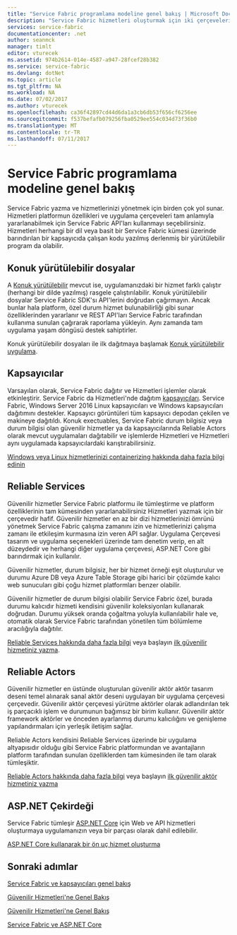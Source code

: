 ```yaml
---
title: "Service Fabric programlama modeline genel bakış | Microsoft Docs"
description: "Service Fabric hizmetleri oluşturmak için iki çerçeveleri sunar: aktör çerçevesi ve Hizmetleri çerçevesi. Bunlar ayrı dengelemeler Basitlik ve denetim sağlar."
services: service-fabric
documentationcenter: .net
author: seanmck
manager: timlt
editor: vturecek
ms.assetid: 974b2614-014e-4587-a947-28fcef28b382
ms.service: service-fabric
ms.devlang: dotNet
ms.topic: article
ms.tgt_pltfrm: NA
ms.workload: NA
ms.date: 07/02/2017
ms.author: vturecek
ms.openlocfilehash: ca36f42897cd44d6da1a3cb6db53f656cf6256ee
ms.sourcegitcommit: f537befafb079256fba0529ee554c034d73f36b0
ms.translationtype: MT
ms.contentlocale: tr-TR
ms.lasthandoff: 07/11/2017
---
```

# <a name="service-fabric-programming-model-overview"></a>Service Fabric programlama modeline genel bakış
Service Fabric yazma ve hizmetlerinizi yönetmek için birden çok yol sunar. Hizmetleri platformun özellikleri ve uygulama çerçeveleri tam anlamıyla yararlanabilmek için Service Fabric API'ları kullanmayı seçebilirsiniz. Hizmetleri herhangi bir dil veya basit bir Service Fabric kümesi üzerinde barındırılan bir kapsayıcıda çalışan kodu yazılmış derlenmiş bir yürütülebilir program da olabilir.

## <a name="guest-executables"></a>Konuk yürütülebilir dosyalar
A [Konuk yürütülebilir](service-fabric-deploy-existing-app.md) mevcut ise, uygulamanızdaki bir hizmet farklı çalıştır (herhangi bir dilde yazılmış) rasgele çalıştırılabilir. Konuk yürütülebilir dosyalar Service Fabric SDK'sı API'lerini doğrudan çağırmayın. Ancak bunlar hala platform, özel durum hizmet bulunabilirliği gibi sunar özelliklerinden yararlanır ve REST API'ları Service Fabric tarafından kullanıma sunulan çağırarak raporlama yükleyin. Aynı zamanda tam uygulama yaşam döngüsü destek sahiptirler.

Konuk yürütülebilir dosyaları ile ilk dağıtmaya başlamak [Konuk yürütülebilir uygulama](service-fabric-deploy-existing-app.md).

## <a name="containers"></a>Kapsayıcılar
Varsayılan olarak, Service Fabric dağıtır ve Hizmetleri işlemler olarak etkinleştirir. Service Fabric da Hizmetleri'nde dağıtım [kapsayıcıları](service-fabric-containers-overview.md). Service Fabric, Windows Server 2016 Linux kapsayıcıları ve Windows kapsayıcıları dağıtımını destekler. Kapsayıcı görüntüleri tüm kapsayıcı depodan çekilen ve makineye dağıtıldı. Konuk exectuables, Service Fabric durum bilgisiz veya durum bilgisi olan güvenilir hizmetler ya da kapsayıcılarında Reliable Actors olarak mevcut uygulamaları dağıtabilir ve işlemlerde Hizmetleri ve Hizmetleri aynı uygulamada kapsayıcılardaki karıştırabilirsiniz.

[Windows veya Linux hizmetlerinizi containerizing hakkında daha fazla bilgi edinin](service-fabric-deploy-container.md)

## <a name="reliable-services"></a>Reliable Services
Güvenilir hizmetler Service Fabric platformu ile tümleştirme ve platform özelliklerinin tam kümesinden yararlanabilirsiniz Hizmetleri yazmak için bir çerçevedir hafif. Güvenilir hizmetler en az bir dizi hizmetlerinizi ömrünü yönetmek Service Fabric çalışma zamanını izin ve hizmetlerinizi çalışma zamanı ile etkileşim kurmasına izin veren API sağlar. Uygulama Çerçevesi tasarım ve uygulama seçenekleri üzerinde tam denetim verip, en alt düzeydedir ve herhangi diğer uygulama çerçevesi, ASP.NET Core gibi barındırmak için kullanılır.

Güvenilir hizmetler, durum bilgisiz, her bir hizmet örneği eşit oluşturulur ve durumu Azure DB veya Azure Table Storage gibi harici bir çözümde kalıcı web sunucuları gibi çoğu hizmet platformları benzer olabilir.

Güvenilir hizmetler de durum bilgisi olabilir Service Fabric özel, burada durumu kalıcıdır hizmeti kendisini güvenilir koleksiyonları kullanarak doğrudan. Durumu yüksek oranda çoğaltma yoluyla kullanılabilir hale ve, otomatik olarak Service Fabric tarafından yönetilen tüm bölümleme aracılığıyla dağıtılır.

[Reliable Services hakkında daha fazla bilgi](service-fabric-reliable-services-introduction.md) veya başlayın [ilk güvenilir hizmetiniz yazma](service-fabric-reliable-services-quick-start.md).

## <a name="reliable-actors"></a>Reliable Actors
Güvenilir hizmetler en üstünde oluşturulan güvenilir aktör aktör tasarım deseni temel alınarak sanal aktör deseni uygulayan bir uygulama çerçevesi çerçevedir. Güvenilir aktör çerçevesi yürütme aktörler olarak adlandırılan tek iş parçacıklı işlem ve durumunun bağımsız bir birim kullanır. Güvenilir aktör framework aktörler ve önceden ayarlanmış durumu kalıcılığını ve genişleme yapılandırmaları için yerleşik iletişim sağlar.

Reliable Actors kendisini Reliable Services üzerinde bir uygulama altyapısıdır olduğu gibi Service Fabric platformundan ve avantajların platform tarafından sunulan özelliklerden tam kümesinden ile tam olarak tümleşiktir.

[Reliable Actors hakkında daha fazla bilgi](service-fabric-reliable-actors-introduction.md) veya başlayın [ilk güvenilir aktör hizmetiniz yazma](service-fabric-reliable-actors-get-started.md)

## <a name="aspnet-core"></a>ASP.NET Çekirdeği
Service Fabric tümleşir [ASP.NET Core](service-fabric-reliable-services-communication-aspnetcore.md) için Web ve API hizmetleri oluşturmaya uygulamanızın veya bir parçası olarak dahil edilebilir. 

[ASP.NET Core kullanarak bir ön uç hizmet oluşturma](service-fabric-add-a-web-frontend.md)

## <a name="next-steps"></a>Sonraki adımlar
[Service Fabric ve kapsayıcıları genel bakış](service-fabric-containers-overview.md)

[Güvenilir Hizmetleri'ne Genel Bakış](service-fabric-reliable-services-introduction.md)

[Güvenilir Hizmetleri'ne Genel Bakış](service-fabric-reliable-actors-introduction.md)

[Service Fabric ve ASP.NET Core](service-fabric-reliable-services-communication-aspnetcore.md)





